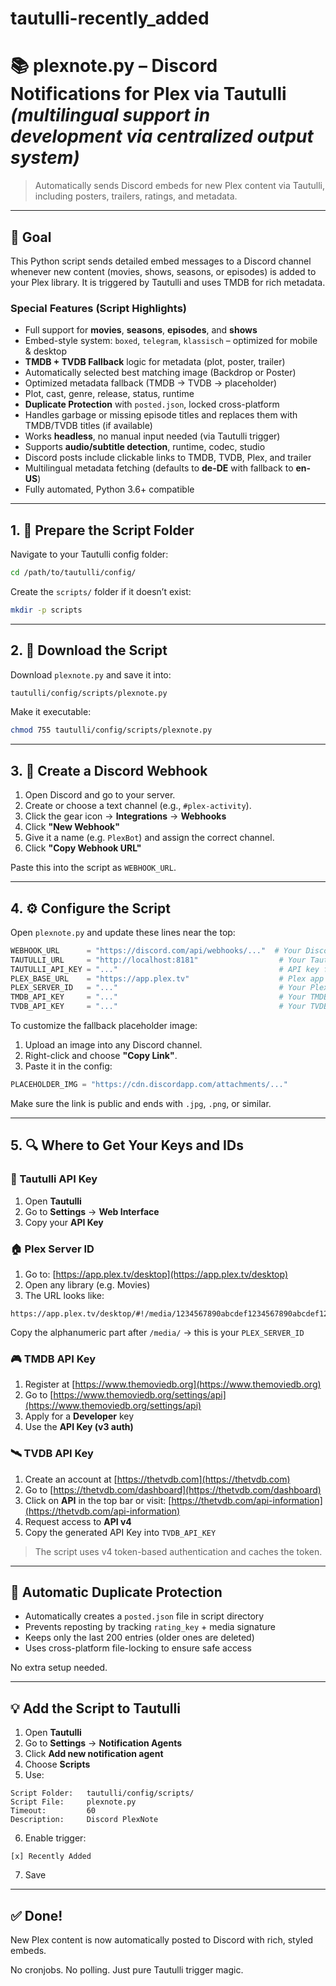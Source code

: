 # tautulli-recently\_added

# 📚 plexnote.py – Discord Notifications for Plex via Tautulli *(multilingual support in development via centralized output system)*

> Automatically sends Discord embeds for new Plex content via Tautulli, including posters, trailers, ratings, and metadata.

---

## **🌟 Goal**

This Python script sends detailed embed messages to a Discord channel whenever new content (movies, shows, seasons, or episodes) is added to your Plex library. It is triggered by Tautulli and uses TMDB for rich metadata.

### **Special Features (Script Highlights)**

* Full support for **movies**, **seasons**, **episodes**, and **shows**
* Embed-style system: `boxed`, `telegram`, `klassisch` – optimized for mobile & desktop
* **TMDB + TVDB Fallback** logic for metadata (plot, poster, trailer)
* Automatically selected best matching image (Backdrop or Poster)
* Optimized metadata fallback (TMDB → TVDB → placeholder)
* Plot, cast, genre, release, status, runtime
* **Duplicate Protection** with `posted.json`, locked cross-platform
* Handles garbage or missing episode titles and replaces them with TMDB/TVDB titles (if available)
* Works **headless**, no manual input needed (via Tautulli trigger)
* Supports **audio/subtitle detection**, runtime, codec, studio
* Discord posts include clickable links to TMDB, TVDB, Plex, and trailer
* Multilingual metadata fetching (defaults to **de-DE** with fallback to **en-US**)
* Fully automated, Python 3.6+ compatible

---

## **1. 📂 Prepare the Script Folder**

Navigate to your Tautulli config folder:

```bash
cd /path/to/tautulli/config/
```

Create the `scripts/` folder if it doesn’t exist:

```bash
mkdir -p scripts
```

---

## **2. 📜 Download the Script**

Download `plexnote.py` and save it into:

```bash
tautulli/config/scripts/plexnote.py
```

Make it executable:

```bash
chmod 755 tautulli/config/scripts/plexnote.py
```

---

## **3. 🔔 Create a Discord Webhook**

1. Open Discord and go to your server.
2. Create or choose a text channel (e.g., `#plex-activity`).
3. Click the gear icon → **Integrations** → **Webhooks**
4. Click **"New Webhook"**
5. Give it a name (e.g. `PlexBot`) and assign the correct channel.
6. Click **"Copy Webhook URL"**

Paste this into the script as `WEBHOOK_URL`.

---

## **4. ⚙️ Configure the Script**

Open `plexnote.py` and update these lines near the top:

```python
WEBHOOK_URL      = "https://discord.com/api/webhooks/..."  # Your Discord webhook
TAUTULLI_URL     = "http://localhost:8181"                  # Your Tautulli URL
TAUTULLI_API_KEY = "..."                                    # API key from Tautulli
PLEX_BASE_URL    = "https://app.plex.tv"                    # Plex app URL
PLEX_SERVER_ID   = "..."                                    # Your Plex Server ID
TMDB_API_KEY     = "..."                                    # Your TMDB API key
TVDB_API_KEY     = "..."                                    # Your TVDB API key
```

To customize the fallback placeholder image:

1. Upload an image into any Discord channel.
2. Right-click and choose **"Copy Link"**.
3. Paste it in the config:

```python
PLACEHOLDER_IMG = "https://cdn.discordapp.com/attachments/..."
```

Make sure the link is public and ends with `.jpg`, `.png`, or similar.

---

## **5. 🔍 Where to Get Your Keys and IDs**

### **🔐 Tautulli API Key**

1. Open **Tautulli**
2. Go to **Settings** → **Web Interface**
3. Copy your **API Key**

### **🏠 Plex Server ID**

1. Go to: [https://app.plex.tv/desktop](https://app.plex.tv/desktop)
2. Open any library (e.g. Movies)
3. The URL looks like:

```
https://app.plex.tv/desktop/#!/media/1234567890abcdef1234567890abcdef12345678/com.plexapp.....
```

Copy the alphanumeric part after `/media/` → this is your `PLEX_SERVER_ID`

### **🎮 TMDB API Key**

1. Register at [https://www.themoviedb.org](https://www.themoviedb.org)
2. Go to [https://www.themoviedb.org/settings/api](https://www.themoviedb.org/settings/api)
3. Apply for a **Developer** key
4. Use the **API Key (v3 auth)**

### **🛰️ TVDB API Key**

1. Create an account at [https://thetvdb.com](https://thetvdb.com)
2. Go to [https://thetvdb.com/dashboard](https://thetvdb.com/dashboard)
3. Click on **API** in the top bar or visit:
   [https://thetvdb.com/api-information](https://thetvdb.com/api-information)
4. Request access to **API v4**
5. Copy the generated API Key into `TVDB_API_KEY`

> The script uses v4 token-based authentication and caches the token.

---

## **🧠 Automatic Duplicate Protection**

* Automatically creates a `posted.json` file in script directory
* Prevents reposting by tracking `rating_key` + media signature
* Keeps only the last 200 entries (older ones are deleted)
* Uses cross-platform file-locking to ensure safe access

No extra setup needed.

---

## **💡 Add the Script to Tautulli**

1. Open **Tautulli**
2. Go to **Settings** → **Notification Agents**
3. Click **Add new notification agent**
4. Choose **Scripts**
5. Use:

```
Script Folder:   tautulli/config/scripts/
Script File:     plexnote.py
Timeout:         60
Description:     Discord PlexNote
```

6. Enable trigger:

```
[x] Recently Added
```

7. Save

---

## **✅ Done!**

New Plex content is now automatically posted to Discord with rich, styled embeds.

No cronjobs. No polling. Just pure Tautulli trigger magic.
